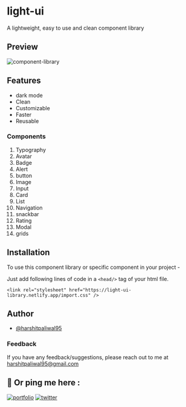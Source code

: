 # light-ui

A lightweight, easy to use and clean component library

## Preview

![component-library](https://user-images.githubusercontent.com/60725346/154828757-e890ac8d-8c4a-414c-ba58-40fc4dcfe027.gif)

## Features

- dark mode
- Clean
- Customizable
- Faster
- Reusable

### Components

1. Typography
2. Avatar
3. Badge
4. Alert
5. button
6. Image
7. Input
8. Card
9. List
10. Navigation
11. snackbar
12. Rating
13. Modal
14. grids

## Installation

To use this component library or specific component in your project -

Just add following lines of code in a `<head/>` tag of your html file.

    <link rel="stylesheet" href="https://light-ui-library.netlify.app/import.css" />

## Author

- [@harshitpaliwal95](https://github.com/harshitpaliwal95)

### Feedback

If you have any feedback/suggestions, please reach out to me at harshitpaliwal95@gmail.com

## 🔗 Or ping me here :

[![portfolio](https://img.shields.io/badge/my_portfolio-000?style=for-the-badge&logo=ko-fi&logoColor=white)](https://harshit-paliwal.netlify.app/)
[![twitter](https://img.shields.io/badge/twitter-1DA1F2?style=for-the-badge&logo=twitter&logoColor=white)](https://twitter.com/harshit__hp)
